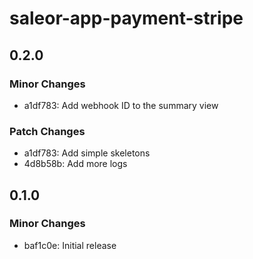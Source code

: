 # saleor-app-payment-stripe

## 0.2.0

### Minor Changes

- a1df783: Add webhook ID to the summary view

### Patch Changes

- a1df783: Add simple skeletons
- 4d8b58b: Add more logs

## 0.1.0

### Minor Changes

- baf1c0e: Initial release
